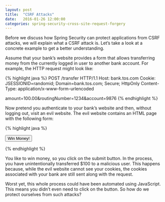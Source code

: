 ```yaml
---
layout: post
title:  "CSRF Attacks"
date:   2016-01-26 12:00:00
categories: spring-security-cross-site-request-forgery
---
```


Before we discuss how Spring Security can protect applications from CSRF attacks, we will explain what a CSRF attack is. Let’s take a look at a concrete example to get a better understanding.

Assume that your bank’s website provides a form that allows transferring money from the currently logged in user to another bank account. For example, the HTTP request might look like:

{% highlight java %}
POST /transfer HTTP/1.1
Host: bank.tos.com
Cookie: JSESSIONID=randomid; Domain=bank.tos.com; Secure; HttpOnly
Content-Type: application/x-www-form-urlencoded

amount=100.00&routingNumber=1234&account=9876
{% endhighlight %}

Now pretend you authenticate to your bank’s website and then, without logging out, visit an evil website. The evil website contains an HTML page with the following form:

{% highlight java %}
<form action="https://bank.example.com/transfer" method="post">
  <input type="hidden"
      name="amount"
      value="100.00"/>
  <input type="hidden"
      name="routingNumber"
      value="evilsRoutingNumber"/>
  <input type="hidden"
      name="account"
      value="evilsAccountNumber"/>
  <input type="submit"
      value="Win Money!"/>
</form>
{% endhighlight %}

You like to win money, so you click on the submit button. In the process, you have unintentionally transferred $100 to a malicious user. This happens because, while the evil website cannot see your cookies, the cookies associated with your bank are still sent along with the request.

Worst yet, this whole process could have been automated using JavaScript. This means you didn’t even need to click on the button. So how do we protect ourselves from such attacks?
